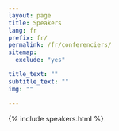 ```yaml
---
layout: page
title: Speakers
lang: fr
prefix: fr/
permalink: /fr/conferenciers/
sitemap:
  exclude: "yes"

title_text: ""
subtitle_text: ""
img: ""

---
```


<div class="container-fluid">
	{% include speakers.html %}
</div>